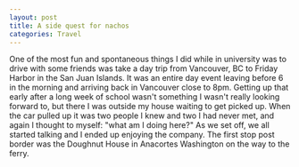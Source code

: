 ```yaml
---
layout: post
title: A side quest for nachos
categories: Travel
---
```


One of the most fun and spontaneous things I did while in university was to drive with some friends was take a day trip from Vancouver, BC to Friday Harbor in the San Juan Islands. It was an entire day event leaving before 6 in the morning and arriving back in Vancouver close to 8pm. Getting up that early after a long week of school wasn't something I wasn't really looking forward to, but there I was outside my house waiting to get picked up. When the car pulled up it was two people I knew and two I had never met, and again I thought to myself: "what am I doing here?" As we set off, we all started talking and I ended up enjoying the company. The first stop post border was the Doughnut House in Anacortes Washington on the way to the ferry. 